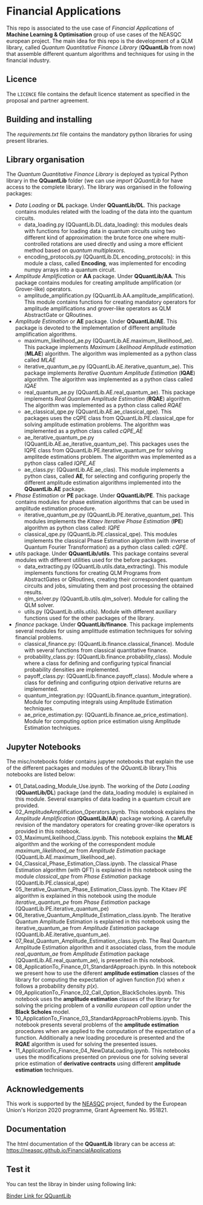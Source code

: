 # Financial Applications

This repo is associated to the use case of *Financial Applications* of **Machine Learning & Optimisation** group of use cases of the NEASQC european project. The main idea for this repo is the development of a QLM library, called *Quantum Quantitative Finance Library* (**QQuantLib** from now) that assemble different quantum algorithms and techniques for using in the financial industry.



## Licence

The `LICENCE` file contains the default licence statement as specified in the proposal and partner agreement.

## Building and installing

The *requirements.txt* file contains the mandatory python libraries for using present libraries.


## Library organisation 

The *Quantum Quantitative Finance Library* is deployed as typical Python library in the **QQuantLib** folder (we can use *import QQuantLib* for have access to the complete library). The library was organised in the following packages:
* *Data Loading* or **DL** package. Under **QQuantLib/DL**. This package contains modules related with the loading of the data into the quantum circuits.
    * data\_loading.py (QQuantLib.DL.data\_loading): this modules deals with functions for loading data in quantum circuits using two different kind of approximation: the brute force one where multi-controlled rotations are used directly and using a more efficient method based on *quantum multiplexors*.
  *  encoding\_protocols.py (QQuantLib.DL.encoding\_protocols): in this module a class, called **Encoding**, was implemented for encoding numpy arrays into a quantum circuit. 
* *Amplitude Amplification* or **AA** package. Under **QQuantLib/AA**. This package contains modules for creating amplitude amplification (or Grover-like) operators.
    * amplitude\_amplification.py (QQuantLib.AA.amplitude\_amplification). This module contains functions for creating mandatory operators for amplitude amplifications and grover-like operators as QLM AbstractGate or QRoutines.
* *Amplitude Estimation* or **AE** package. Under **QQuantLib/AE**. This package is devoted to the implementation of different amplitude amplification algorithms.
    * maximum\_likelihood\_ae.py (QQuantLib.AE.maximum\_likelihood\_ae). This package implements *Maximum Likelihood Amplitude estimation* (**MLAE**) algorithm. The algorithm was implemented as a python class called *MLAE* 
    * iterative\_quantum\_ae.py (QQuantLib.AE.iterative\_quantum\_ae). This package implements *Iterative Quantum Amplitude Estimation* (**IQAE**) algorithm. The algorithm was implemented as a python class called *IQAE* 
    * real\_quantum\_ae.py (QQuantLib.AE.real\_quantum\_ae). This package implements *Real Quantum Amplitude Estimation* (**RQAE**) algorithm. The algorithm was implemented as a python class called *RQAE* 
    * ae\_classical\_qpe.py (QQuantLib.AE.ae\_classical\_qpe). This packages uses the cQPE class from QQuantLib.PE.classical\_qpe for solving amplitude estimation problems. The algorithm was implemented as a python class called *cQPE_AE*  
    * ae\_iterative\_quantum\_pe.py (QQuantLib.AE.ae\_iterative\_quantum\_pe). This packages uses the IQPE class from QQuantLib.PE.iterative\_quantum\_pe for solving amplitede estimations problem. The algorithm was implemented as a python class called *IQPE_AE*   
    * ae\_class.py: (QQuantLib.AE.ae\_clas). This module implements a python class, called **AE**, for selecting and configuring properly the different amplitude estimation algorithms implemented into the **QQuantLib.AE** package.
* *Phase Estimation* or **PE** package. Under **QQuantLib/PE**. This package contains modules for phase estimation algorithms that can be used in amplitude estimation procedure. 
    * iterative\_quantum\_pe.py (QQuantLib.PE.iterative\_quantum\_pe). This modules implements the *Kitaev Iterative Phase Estimation* (**IPE**) algorithm as python class called: *IQPE* 
    * classical\_qpe.py (QQuantLib.PE.classical\_qpe). This modules implements the classical Phase Estimation algorithm (with inverse of Quantum Fourier Transformation) as a python class called: *cQPE*.
* *utils* package. Under **QQuantLib/utils**. This package contains several modules with different utilities used for the before packages.
    * data\_extracting.py (QQuantLib.utils.data\_extracting). This module implements functions for creating QLM Programs from AbstractGates or QRoutines, creating their correspondent quantum circuits and jobs, simulating them and post processing the obtained results.
    * qlm\_solver.py (QQuantLib.utils.qlm\_solver). Module for calling the QLM solver.
    * utils.py (QQuantLib.utils.utils). Module with different auxiliary functions used for the other packages of the library.
* *finance* package. Under **QQuantLib/finance**. This package implements several modules for using amplittude estimation techniques for solving financial problems.
    * classical\_finance.py: (QQuantLib.finance.classical\_finance). Module with several functions from classical quantitative finance.
    * probability\_class.py: (QQuantLib.finance.probability\_class). Module where a class for defining and configuring typical financial probability densities are implemented.
    * payoff\_class.py: (QQuantLib.finance.payoff\_class). Module where a class for defining and configuring otpion derivative returns are implemented.
    * quantum\_integration.py: (QQuantLib.finance.quantum\_integration). Module for computing integrals using Amplitude Estimation techniques.
    * ae\_price\_estimation.py: (QQuantLib.finance.ae\_price\_estimation). Module for computing option price estimation uisng Amplitude Estimation techniques. 


## Jupyter Notebooks

The misc/notebooks folder contains jupyter notebooks that explain the use of the different packages and modules of the *QQuantLib* library.This notebooks are listed below:

* 01\_DataLoading\_Module\_Use.ipynb. The working of the *Data Loading* (**QQuantLib/DL**) package (and the data_loading module)  is explained in this module. Several examples of data loading in a quantum circuit are provided.
* 02\_AmplitudeAmplification\_Operators.ipynb. This notebook explains the *Amplitude Amplification* (**QQuantLib/AA**) package working. A carefully revision of the mandatory operators for creating grover-like operators is provided in this notebook. 
* 03\_MaximumLikelihood\_Class.ipynb. This notebook explains the **MLAE** algorithm  and the working of the correspondent module *maximum\_likelihood\_ae* from *Amplitude Estimation* package (QQuantLib.AE.maximum\_likelihood\_ae).
* 04\_Classical\_Phase\_Estimation\_Class.ipynb. The classical Phase Estimation algorithm (with QFT) is explained in this notebook using the module *classical\_qpe* from *Phase Estimation* package (QQuantLib.PE.classical\_qpe)
 * 05\_Iterative\_Quantum\_Phase\_Estimation\_Class.ipynb. The Kitaev *IPE* algorithm is explained in this notebook using the module *iterative\_quantum\_pe* from *Phase Estimation* package (QQuantLib.PE.iterative\_quantum\_pe)
* 06\_Iterative\_Quantum\_Amplitude\_Estimation\_class.ipynb. The Iterative Quantum Amplitude Estimation is explained in this notebook using the iterative\_quantum\_ae from *Amplitude Estimation* package (QQuantLib.AE.iterative\_quantum\_ae). 
* 07\_Real\_Quantum\_Amplitude\_Estimation\_class.ipynb. The Real Quantum Amplitude Estimation algorithm and it associated class, from the module *real\_quantum\_ae* from  *Amplitude Estimation* package (QQuantLib.AE.real\_quantum\_ae), is presented in this notebook.
* 08\_ApplicationTo\_Finance\_01\_StandardApproach.ipynb. In this notebook we present how to use the diferent **amplitude estimation** classes of the library for computing the expectation of agiven function $f(x)$ when $x$ follows a probability density $p(x)$. 
* 09\_ApplicationTo\_Finance\_02\_Call\_Option\_BlackScholes.ipynb. This notebook uses the **amplitude estimation** classes of the library for solving the pricing problem of a *vanilla european call option* under the **Black Scholes** model.
* 10\_ApplicationTo\_Finance\_03\_StandardApproachProblems.ipynb. This notebook presents several problems of the **amplitude estimation** procedures when are applied to the computation of the expectation of a function. Additionally a new loading procedure is presented and the **RQAE** algorithm is used for solving the presented issues.
* 11\_ApplicationTo\_Finance\_04\_NewDataLoading.ipynb. This notebooks uses the modifications presented on previous one for solving several price estimation of **derivative contracts** using different **amplitude estimation** techniques.


## Acknowledgements

This work is supported by the [NEASQC](https://cordis.europa.eu/project/id/951821) project, funded by the European Union's Horizon 2020 programme, Grant Agreement No. 951821.

## Documentation

The html documentation of the **QQuantLib** library can be access at: https://neasqc.github.io/FinancialApplications
## Test it

You can test the libray in binder using following link:

[Binder Link for QQuantLib](https://mybinder.org/v2/gh/NEASQC/FinancialApplications/HEAD)

